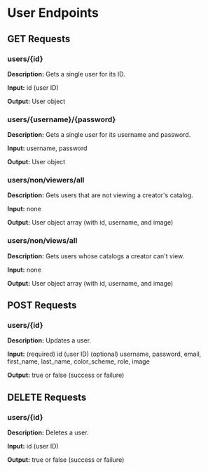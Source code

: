 # User Endpoints

## GET Requests

### users/{id}

**Description:** Gets a single user for its ID.

**Input:** id (user ID)

**Output:** User object

### users/{username}/{password}

**Description:** Gets a single user for its username and password.

**Input:** username, password

**Output:** User object

### users/non/viewers/all

**Description:** Gets users that are not viewing a creator's catalog.

**Input:** none

**Output:** User object array (with id, username, and image)

### users/non/views/all

**Description:** Gets users whose catalogs a creator can't view.

**Input:** none

**Output:** User object array (with id, username, and image)

## POST Requests

### users/{id}

**Description:** Updates a user.

**Input:** (required) id (user ID)
        (optional) username, password, email, first_name, last_name, color_scheme, role, image

**Output:** true or false (success or failure)

## DELETE Requests

### users/{id}

**Description:** Deletes a user.

**Input:** id (user ID)

**Output:** true or false (success or failure)
